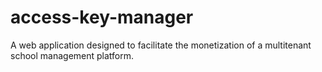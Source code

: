 # access-key-manager
 A web application designed to facilitate the monetization of a multitenant school management platform.
